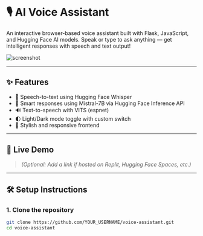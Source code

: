 # 🎙️ AI Voice Assistant

An interactive browser-based voice assistant built with Flask, JavaScript, and Hugging Face AI models. Speak or type to ask anything — get intelligent responses with speech and text output!

![screenshot](static/demo-screenshot.png) <!-- Optional: Replace with an actual screenshot -->

---

## ✨ Features

- 🎤 Speech-to-text using Hugging Face Whisper
- 💬 Smart responses using Mistral-7B via Hugging Face Inference API
- 🔊 Text-to-speech with VITS (espnet)
- 🌓 Light/Dark mode toggle with custom switch
- 🎨 Stylish and responsive frontend

---

## 🚀 Live Demo

> _(Optional: Add a link if hosted on Replit, Hugging Face Spaces, etc.)_

---

## 🛠️ Setup Instructions

### 1. Clone the repository

```bash
git clone https://github.com/YOUR_USERNAME/voice-assistant.git
cd voice-assistant
